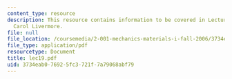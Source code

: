 ```yaml
---
content_type: resource
description: This resource contains information to be covered in Lecture 19 by Prof.
  Carol Livermore.
file: null
file_location: /coursemedia/2-001-mechanics-materials-i-fall-2006/3734eab076925fc3721f7a79068abf79_lec19.pdf
file_type: application/pdf
resourcetype: Document
title: lec19.pdf
uid: 3734eab0-7692-5fc3-721f-7a79068abf79
---
```

